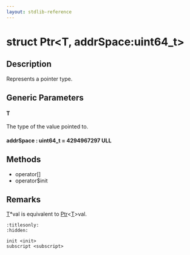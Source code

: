 ```yaml
---
layout: stdlib-reference
---
```


# struct Ptr\<T, addrSpace:uint64\_t\>

## Description

Represents a pointer type.

## Generic Parameters

####  <a id="typeparam-T"></a>T
The type of the value pointed to.

####  <a id="decl-addrSpace"></a>addrSpace  : uint64\_t = 4294967297 ULL

## Methods

* operator\[\]
* operator$init

## Remarks

<span class='code'><a href="index#typeparam-T" class="code_type">T</a>*val</span> is equivalent to <span class='code'><a href="index" class="code_type">Ptr</a>&lt;<a href="index#typeparam-T" class="code_type">T</a>&gt;val</span>.



```{toctree}
:titlesonly:
:hidden:

init <init>
subscript <subscript>
```
